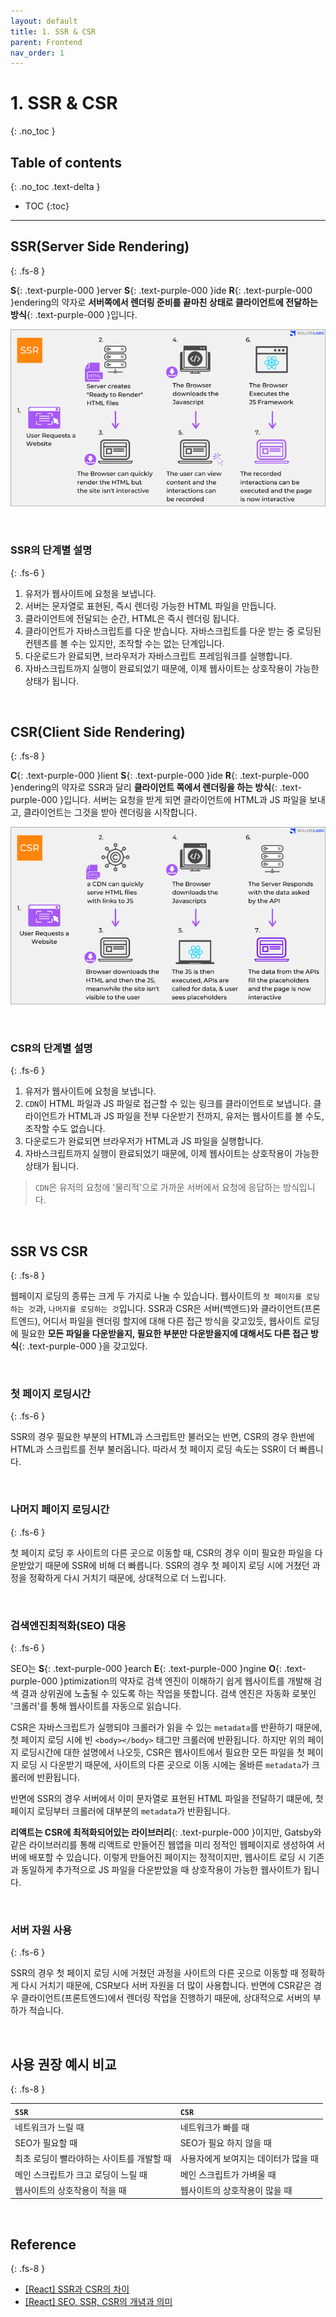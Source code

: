 ```yaml
---
layout: default
title: 1. SSR & CSR
parent: Frontend
nav_order: 1
---
```


# 1. SSR & CSR
{: .no_toc }

## Table of contents
{: .no_toc .text-delta }

- TOC
{:toc}

---

## SSR(Server Side Rendering)
{: .fs-8 }

**S**{: .text-purple-000 }erver **S**{: .text-purple-000 }ide **R**{: .text-purple-000 }endering의 약자로 **서버쪽에서 렌더링 준비를 끝마친 상태로 클라이언트에 전달하는 방식**{: .text-purple-000 }입니다.

![ssr_csr_1](../../assets/images/ssr_csr_1.png)

&nbsp;

### SSR의 단계별 설명
{: .fs-6 }

1. 유저가 웹사이트에 요청을 보냅니다.
2. 서버는 문자열로 표현된, 즉시 렌더링 가능한 HTML 파일을 만듭니다.
3. 클라이언트에 전달되는 순간, HTML은 즉시 렌더링 됩니다.
4. 클라이언트가 자바스크립트를 다운 받습니다. 자바스크립트를 다운 받는 중 로딩된 컨텐츠를 볼 수는 있지만, 조작할 수는 없는 단계입니다.
5. 다운로드가 완료되면, 브라우저가 자바스크립트 프레임워크를 실행합니다.
6. 자바스크립트까지 실행이 완료되었기 때문에, 이제 웹사이트는 상호작용이 가능한 상태가 됩니다.

&nbsp;

## CSR(Client Side Rendering)
{: .fs-8 }

**C**{: .text-purple-000 }lient **S**{: .text-purple-000 }ide **R**{: .text-purple-000 }endering의 약자로 SSR과 달리 **클라이언트 쪽에서 렌더링을 하는 방식**{: .text-purple-000 }입니다. 서버는 요청을 받게 되면 클라이언트에 HTML과 JS 파일을 보내고, 클라이언트는 그것을 받아 렌더링을 시작합니다.

![ssr_csr_2](../../assets/images/ssr_csr_2.png)

&nbsp;

### CSR의 단계별 설명
{: .fs-6 }

1. 유저가 웹사이트에 요청을 보냅니다.
2. `CDN`이 HTML 파일과 JS 파일로 접근할 수 있는 링크를 클라이언트로 보냅니다. 클라이언트가 HTML과 JS 파일을 전부 다운받기 전까지, 유저는 웹사이트를 볼 수도, 조작할 수도 없습니다.
3. 다운로드가 완료되면 브라우저가 HTML과 JS 파일을 실행합니다.
4. 자바스크립트까지 실행이 완료되었기 때문에, 이제 웹사이트는 상호작용이 가능한 상태가 됩니다.

> `CDN`은 유저의 요청에 '물리적'으로 가까운 서버에서 요청에 응답하는 방식입니다.

&nbsp;

## SSR VS CSR
{: .fs-8 }

웹페이지 로딩의 종류는 크게 두 가지로 나눌 수 있습니다. 웹사이트의 `첫 페이지를 로딩하는 것`과, `나머지를 로딩하는 것`입니다. SSR과 CSR은 서버(백엔드)와 클라이언트(프론트엔드), 어디서 파일을 렌더링 할지에 대해 다른 접근 방식을 갖고있듯, 웹사이트 로딩에 필요한 **모든 파일을 다운받을지, 필요한 부분만 다운받을지에 대해서도 다른 접근 방식**{: .text-purple-000 }을 갖고있다.

&nbsp;

### 첫 페이지 로딩시간
{: .fs-6 }

SSR의 경우 필요한 부분의 HTML과 스크립트만 불러오는 반면, CSR의 경우 한번에 HTML과 스크립트를 전부 불러옵니다. 따라서 첫 페이지 로딩 속도는 SSR이 더 빠릅니다.

&nbsp;

### 나머지 페이지 로딩시간
{: .fs-6 }

첫 페이지 로딩 후 사이트의 다른 곳으로 이동할 때, CSR의 경우 이미 필요한 파일을 다운받았기 때문에 SSR에 비해 더 빠릅니다. SSR의 경우 첫 페이지 로딩 시에 거쳤던 과정을 정확하게 다시 거치기 때문에, 상대적으로 더 느립니다.

&nbsp;

### 검색엔진최적화(SEO) 대응
{: .fs-6 }

SEO는 **S**{: .text-purple-000 }earch **E**{: .text-purple-000 }ngine **O**{: .text-purple-000 }ptimization의 약자로 검색 엔진이 이해하기 쉽게 웹사이트를 개발해 검색 결과 상위권에 노출될 수 있도록 하는 작업을 뜻합니다. 검색 엔진은 자동화 로봇인 '크롤러'를 통해 웹사이트를 자동으로 읽습니다. 

CSR은 자바스크립트가 실행되야 크롤러가 읽을 수 있는 `metadata`를 반환하기 때문에, 첫 페이지 로딩 시에 빈 `<body></body>` 태그만 크롤러에 반환됩니다. 하지만 위의 페이지 로딩시간에 대한 설명에서 나오듯, CSR은 웹사이트에서 필요한 모든 파일을 첫 페이지 로딩 시 다운받기 때문에, 사이트의 다른 곳으로 이동 시에는 올바른 `metadata`가 크롤러에 반환됩니다. 

반면에 SSR의 경우 서버에서 이미 문자열로 표현된 HTML 파일을 전달하기 떄문에, 첫 페이지 로딩부터 크롤러에 대부분의 `metadata`가 반환됩니다.

**리액트는 CSR에 최적화되어있는 라이브러리**{: .text-purple-000 }이지만, Gatsby와 같은 라이브러리를 통해 리액트로 만들어진 웹앱을 미리 정적인 웹페이지로 생성하여 서버에 배포할 수 있습니다. 이렇게 만들어진 페이지는 정적이지만, 웹사이트 로딩 시 기존과 동일하게 추가적으로 JS 파일을 다운받았을 때 상호작용이 가능한 웹사이트가 됩니다.

&nbsp;

### 서버 자원 사용
{: .fs-6 }

SSR의 경우 첫 페이지 로딩 시에 거쳤던 과정을 사이트의 다른 곳으로 이동할 때 정확하게 다시 거치기 때문에, CSR보다 서버 자원을 더 많이 사용합니다. 반면에 CSR같은 경우 클라이언트(프론트엔드)에서 렌더링 작업을 진행하기 때문에, 상대적으로 서버의 부하가 적습니다.

&nbsp;

## 사용 권장 예시 비교
{: .fs-8 }

| `SSR`                          | `CSR`                        | 
|:-------------------------------|:-----------------------------| 
| 네트워크가 느릴 때                  | 네트워크가 빠를 때               | 
| SEO가 필요할 때                   | SEO가 필요 하지 않을 때          | 
| 최초 로딩이 빨라야하는 사이트를 개발할 때 | 사용자에게 보여지는 데이터가 많을 때 | 
| 메인 스크립트가 크고 로딩이 느릴 때     | 메인 스크립트가 가벼울 때          | 
| 웹사이트의 상호작용이 적을 때          | 웹사이트의 상호작용이 많을 때       | 

&nbsp;

## Reference
{: .fs-8 }

- [[React] SSR과 CSR의 차이](https://proglish.tistory.com/216)
- [[React] SEO, SSR, CSR의 개념과 의미](https://velog.io/@zihs0822/SEO-SSR-CSR%EC%9D%98-%EA%B0%9C%EB%85%90%EA%B3%BC-%EC%9D%98%EB%AF%B8)

&nbsp;

<script src="https://utteranc.es/client.js"
        repo="xxdevbosa/blog"
        issue-term="pathname"
        label="blog"
        theme="github-light"
        crossorigin="anonymous"
        async>
</script>